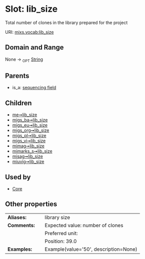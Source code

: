 
# Slot: lib_size


Total number of clones in the library prepared for the project

URI: [mixs.vocab:lib_size](https://w3id.org/mixs/vocab/lib_size)


## Domain and Range

None ->  <sub>OPT</sub> [String](types/String.md)

## Parents

 *  is_a: [sequencing field](sequencing_field.md)

## Children

 *  [me➞lib_size](me_lib_size.md)
 *  [migs_ba➞lib_size](migs_ba_lib_size.md)
 *  [migs_eu➞lib_size](migs_eu_lib_size.md)
 *  [migs_org➞lib_size](migs_org_lib_size.md)
 *  [migs_pl➞lib_size](migs_pl_lib_size.md)
 *  [migs_vi➞lib_size](migs_vi_lib_size.md)
 *  [mimag➞lib_size](mimag_lib_size.md)
 *  [mimarks_s➞lib_size](mimarks_s_lib_size.md)
 *  [misag➞lib_size](misag_lib_size.md)
 *  [miuvig➞lib_size](miuvig_lib_size.md)

## Used by

 * [Core](Core.md)

## Other properties

|  |  |  |
| --- | --- | --- |
| **Aliases:** | | library size |
| **Comments:** | | Expected value: number of clones |
|  | | Preferred unit:  |
|  | | Position: 39.0 |
| **Examples:** | | Example(value='50', description=None) |

